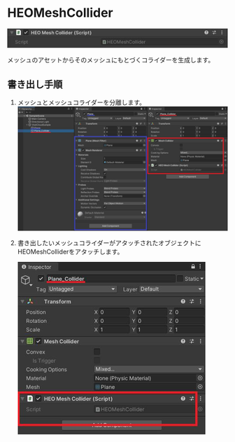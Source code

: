 # HEOMeshCollider
![MeshCollider](img/HEOMeshCollider.jpg)

メッシュのアセットからそのメッシュにもとづくコライダーを生成します。

## 書き出し手順
1. メッシュとメッシュコライダーを分離します。
    ![meshcollider_separate](img/meshcollider_separate.jpg)
   
2. 書き出したいメッシュコライダーがアタッチされたオブジェクトにHEOMeshColliderをアタッチします。

    ![attach_heomeshcollider](img/attach_heomeshcollider.jpg)